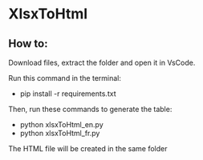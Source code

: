<h1>XlsxToHtml</h1>

<h2>How to:</h2>

<p>Download files, extract the folder and open it in VsCode.</p>

<p>Run this command in the terminal:</p>
<ul>
  <li>pip install -r requirements.txt</li>
</ul>
<p>Then, run these commands to generate the table:</p>
<ul>
  <li>python xlsxToHtml_en.py</li>
  <li>python xlsxToHtml_fr.py</li>
</ul>
<p>The HTML file will be created in the same folder</p>
